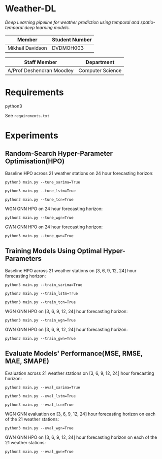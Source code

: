 # Weather-DL 

*Deep Learning pipeline for weather prediction using temporal and spatio-temporal deep learning models.* 


| Member     | Student Number |
| ----------- | ----------- |
| Mikhail Davidson      | DVDMOH003       |

| Staff Member     | Department |
| ----------- | ----------- |
| A/Prof Deshendran Moodley | Computer Science       |

# Requirements

python3

See `requirements.txt`

# Experiments

## Random-Search Hyper-Parameter Optimisation(HPO)

Baseline HPO across 21 weather stations on 24 hour forecasting horizon:

`python3 main.py --tune_sarima=True`

`python3 main.py --tune_lstm=True`

`python3 main.py --tune_tcn=True`

WGN GNN HPO on 24 hour forecasting horizon:

`python3 main.py --tune_wgn=True`

GWN GNN HPO on 24 hour forecasting horizon:

`python3 main.py --tune_gwn=True`


## Training Models Using Optimal Hyper-Parameters

Baseline HPO across 21 weather stations on [3, 6, 9, 12, 24] hour forecasting horizon:

`python3 main.py --train_sarima=True`

`python3 main.py --train_lstm=True`

`python3 main.py --train_tcn=True`

WGN GNN HPO on [3, 6, 9, 12, 24] hour forecasting horizon:

`python3 main.py --train_wgn=True`

GWN GNN HPO on [3, 6, 9, 12, 24] hour forecasting horizon:

`python3 main.py --train_gwn=True`


## Evaluate Models' Performance(MSE, RMSE, MAE, SMAPE)


 Evaluation across 21 weather stations on [3, 6, 9, 12, 24] hour forecasting horizon:

`python3 main.py --eval_sarima=True`

`python3 main.py --eval_lstm=True`

`python3 main.py --eval_tcn=True`


WGN GNN evaluation on [3, 6, 9, 12, 24] hour forecasting horizon on each of the 21 weather stations:

`python3 main.py --eval_wgn=True`

GWN GNN HPO on [3, 6, 9, 12, 24] hour forecasting horizon on each of the 21 weather stations:

`python3 main.py --eval_gwn=True`
